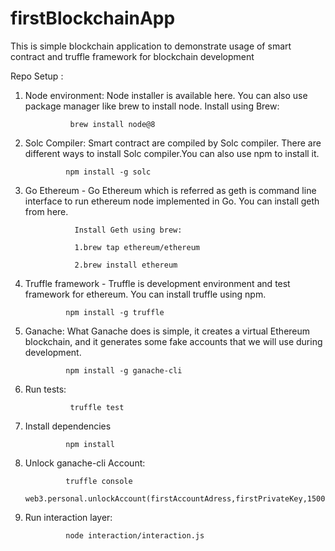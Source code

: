 # firstBlockchainApp
This is simple blockchain application to demonstrate usage of smart contract and truffle framework for blockchain development


Repo Setup :

1. Node environment:  Node installer is available here. You can also use package manager like brew to install node.
                 Install using Brew: 
                 
                 brew install node@8
                 
2. Solc Compiler: Smart contract are compiled by Solc compiler. There are different ways to install Solc compiler.You can also use npm to install it.							

          
                npm install -g solc


3. Go Ethereum - Go Ethereum which is referred as geth is command line interface to run ethereum node implemented in Go. You can install geth from here.

                  Install Geth using brew:
                
                  1.brew tap ethereum/ethereum
                
                  2.brew install ethereum
                


4. Truffle framework -  Truffle is development environment and test framework for ethereum. You can install truffle using npm.
            
                npm install -g truffle
                
5. Ganache: What Ganache does is simple, it creates a virtual Ethereum blockchain, and it generates some fake accounts that we will use during development. 
                
                npm install -g ganache-cli



6. Run tests: 
                
                 truffle test
                 
7. Install dependencies 

                npm install

8. Unlock ganache-cli Account:

                truffle console 
                web3.personal.unlockAccount(firstAccountAdress,firstPrivateKey,15000)    
                
                
9. Run interaction layer: 

                node interaction/interaction.js                                            